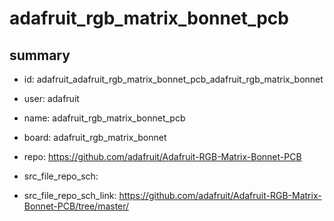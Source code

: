 # adafruit_rgb_matrix_bonnet_pcb
 
## summary 
* id: adafruit_adafruit_rgb_matrix_bonnet_pcb_adafruit_rgb_matrix_bonnet
* user: adafruit
* name: adafruit_rgb_matrix_bonnet_pcb
* board: adafruit_rgb_matrix_bonnet
* repo: https://github.com/adafruit/Adafruit-RGB-Matrix-Bonnet-PCB



* src_file_repo_sch: 
* src_file_repo_sch_link: https://github.com/adafruit/Adafruit-RGB-Matrix-Bonnet-PCB/tree/master/






